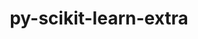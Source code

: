 ---
title: "py-scikit-learn-extra"
layout: cache
categories: [package, develop]
meta: {"versions": ["0.2.0"], "compilers": ["apple-clang@=14.0.0", "apple-clang@=14.0.3", "gcc@=11.3.0", "gcc@=7.3.1"], "oss": ["amzn2", "ubuntu22.04", "ventura"], "platforms": ["darwin", "linux"], "targets": ["aarch64", "ivybridge", "x86_64_v3", "x86_64_v4"], "stacks": ["ml-darwin-aarch64-mps", "ml-linux-x86_64-cpu", "ml-linux-x86_64-cuda", "ml-linux-x86_64-rocm", "root"], "num_specs": 31, "num_specs_by_stack": {"root": 31, "ml-darwin-aarch64-mps": 8, "ml-linux-x86_64-cuda": 11, "ml-linux-x86_64-rocm": 11, "ml-linux-x86_64-cpu": 11}}
spec_details: [{"hash": "vo4lkinrvqrgjrme7vfr5clzbwfqj5v4", "compiler": "apple-clang@=14.0.0", "versions": ["0.2.0"], "os": "ventura", "platform": "darwin", "target": "aarch64", "variants": ["build_system=python_pip"], "stacks": ["root", "ml-darwin-aarch64-mps"], "size": "-", "tarball": "https://binaries.spack.io/develop/build_cache/darwin-ventura-aarch64/apple-clang-14.0.0/py-scikit-learn-extra-0.2.0/darwin-ventura-aarch64-apple-clang-14.0.0-py-scikit-learn-extra-0.2.0-vo4lkinrvqrgjrme7vfr5clzbwfqj5v4.spack"}, {"hash": "sahpt6ikwjlhvofpdi3h5x46sf52ktda", "compiler": "apple-clang@=14.0.0", "versions": ["0.2.0"], "os": "ventura", "platform": "darwin", "target": "aarch64", "variants": ["build_system=python_pip"], "stacks": ["root", "ml-darwin-aarch64-mps"], "size": "-", "tarball": "https://binaries.spack.io/develop/build_cache/darwin-ventura-aarch64/apple-clang-14.0.0/py-scikit-learn-extra-0.2.0/darwin-ventura-aarch64-apple-clang-14.0.0-py-scikit-learn-extra-0.2.0-sahpt6ikwjlhvofpdi3h5x46sf52ktda.spack"}, {"hash": "4tzqj7on65ispn62hghqb7ykizrgwv76", "compiler": "apple-clang@=14.0.3", "versions": ["0.2.0"], "os": "ventura", "platform": "darwin", "target": "aarch64", "variants": ["build_system=python_pip"], "stacks": ["root", "ml-darwin-aarch64-mps"], "size": "-", "tarball": "https://binaries.spack.io/develop/build_cache/darwin-ventura-aarch64/apple-clang-14.0.3/py-scikit-learn-extra-0.2.0/darwin-ventura-aarch64-apple-clang-14.0.3-py-scikit-learn-extra-0.2.0-4tzqj7on65ispn62hghqb7ykizrgwv76.spack"}, {"hash": "ywpdvv24ma6mh6gfwezqivpuidyktae3", "compiler": "apple-clang@=14.0.3", "versions": ["0.2.0"], "os": "ventura", "platform": "darwin", "target": "aarch64", "variants": ["build_system=python_pip"], "stacks": ["root", "ml-darwin-aarch64-mps"], "size": "-", "tarball": "https://binaries.spack.io/develop/build_cache/darwin-ventura-aarch64/apple-clang-14.0.3/py-scikit-learn-extra-0.2.0/darwin-ventura-aarch64-apple-clang-14.0.3-py-scikit-learn-extra-0.2.0-ywpdvv24ma6mh6gfwezqivpuidyktae3.spack"}, {"hash": "k5zaaqswrshrif4ebw7an6v5rxgziv4u", "compiler": "apple-clang@=14.0.3", "versions": ["0.2.0"], "os": "ventura", "platform": "darwin", "target": "aarch64", "variants": ["build_system=python_pip"], "stacks": ["root", "ml-darwin-aarch64-mps"], "size": "-", "tarball": "https://binaries.spack.io/develop/build_cache/darwin-ventura-aarch64/apple-clang-14.0.3/py-scikit-learn-extra-0.2.0/darwin-ventura-aarch64-apple-clang-14.0.3-py-scikit-learn-extra-0.2.0-k5zaaqswrshrif4ebw7an6v5rxgziv4u.spack"}, {"hash": "a73dysdtwedqy5pg6kmxxxnliz3lfins", "compiler": "apple-clang@=14.0.3", "versions": ["0.2.0"], "os": "ventura", "platform": "darwin", "target": "aarch64", "variants": ["build_system=python_pip"], "stacks": ["root", "ml-darwin-aarch64-mps"], "size": "-", "tarball": "https://binaries.spack.io/develop/build_cache/darwin-ventura-aarch64/apple-clang-14.0.3/py-scikit-learn-extra-0.2.0/darwin-ventura-aarch64-apple-clang-14.0.3-py-scikit-learn-extra-0.2.0-a73dysdtwedqy5pg6kmxxxnliz3lfins.spack"}, {"hash": "5ej3rubww6uqvi6oh5n6deartkpefvom", "compiler": "apple-clang@=14.0.3", "versions": ["0.2.0"], "os": "ventura", "platform": "darwin", "target": "aarch64", "variants": ["build_system=python_pip"], "stacks": ["root", "ml-darwin-aarch64-mps"], "size": "-", "tarball": "https://binaries.spack.io/develop/build_cache/darwin-ventura-aarch64/apple-clang-14.0.3/py-scikit-learn-extra-0.2.0/darwin-ventura-aarch64-apple-clang-14.0.3-py-scikit-learn-extra-0.2.0-5ej3rubww6uqvi6oh5n6deartkpefvom.spack"}, {"hash": "phnzifw5xaq3rjm4wxh4lypw6ylb6r3c", "compiler": "apple-clang@=14.0.3", "versions": ["0.2.0"], "os": "ventura", "platform": "darwin", "target": "aarch64", "variants": ["build_system=python_pip"], "stacks": ["root", "ml-darwin-aarch64-mps"], "size": "-", "tarball": "https://binaries.spack.io/develop/build_cache/darwin-ventura-aarch64/apple-clang-14.0.3/py-scikit-learn-extra-0.2.0/darwin-ventura-aarch64-apple-clang-14.0.3-py-scikit-learn-extra-0.2.0-phnzifw5xaq3rjm4wxh4lypw6ylb6r3c.spack"}, {"hash": "f6v3ls3eboh6b5z2t7thdsedygvly2km", "compiler": "gcc@=7.3.1", "versions": ["0.2.0"], "os": "amzn2", "platform": "linux", "target": "ivybridge", "variants": ["build_system=python_pip"], "stacks": ["root"], "size": "-", "tarball": "https://binaries.spack.io/develop/build_cache/linux-amzn2-ivybridge/gcc-7.3.1/py-scikit-learn-extra-0.2.0/linux-amzn2-ivybridge-gcc-7.3.1-py-scikit-learn-extra-0.2.0-f6v3ls3eboh6b5z2t7thdsedygvly2km.spack"}, {"hash": "c2ntnocmxywdq6bfz2lhmwg73pn4is4h", "compiler": "gcc@=7.3.1", "versions": ["0.2.0"], "os": "amzn2", "platform": "linux", "target": "ivybridge", "variants": ["build_system=python_pip"], "stacks": ["root"], "size": "-", "tarball": "https://binaries.spack.io/develop/build_cache/linux-amzn2-ivybridge/gcc-7.3.1/py-scikit-learn-extra-0.2.0/linux-amzn2-ivybridge-gcc-7.3.1-py-scikit-learn-extra-0.2.0-c2ntnocmxywdq6bfz2lhmwg73pn4is4h.spack"}, {"hash": "ge7thh3zrzm7zjxtxvjhaesjtnk74a7z", "compiler": "gcc@=7.3.1", "versions": ["0.2.0"], "os": "amzn2", "platform": "linux", "target": "ivybridge", "variants": ["build_system=python_pip"], "stacks": ["root"], "size": "-", "tarball": "https://binaries.spack.io/develop/build_cache/linux-amzn2-ivybridge/gcc-7.3.1/py-scikit-learn-extra-0.2.0/linux-amzn2-ivybridge-gcc-7.3.1-py-scikit-learn-extra-0.2.0-ge7thh3zrzm7zjxtxvjhaesjtnk74a7z.spack"}, {"hash": "ab53rteh7crgxazdj4wlynkobsynrkvh", "compiler": "gcc@=7.3.1", "versions": ["0.2.0"], "os": "amzn2", "platform": "linux", "target": "x86_64_v3", "variants": ["build_system=python_pip"], "stacks": ["root"], "size": "-", "tarball": "https://binaries.spack.io/develop/build_cache/linux-amzn2-x86_64_v3/gcc-7.3.1/py-scikit-learn-extra-0.2.0/linux-amzn2-x86_64_v3-gcc-7.3.1-py-scikit-learn-extra-0.2.0-ab53rteh7crgxazdj4wlynkobsynrkvh.spack"}, {"hash": "6ls5ihkomx5c7kvmuoawlzk56uptsaqc", "compiler": "gcc@=7.3.1", "versions": ["0.2.0"], "os": "amzn2", "platform": "linux", "target": "x86_64_v3", "variants": ["build_system=python_pip"], "stacks": ["ml-linux-x86_64-cuda", "root", "ml-linux-x86_64-rocm", "ml-linux-x86_64-cpu"], "size": "-", "tarball": "https://binaries.spack.io/develop/build_cache/linux-amzn2-x86_64_v3/gcc-7.3.1/py-scikit-learn-extra-0.2.0/linux-amzn2-x86_64_v3-gcc-7.3.1-py-scikit-learn-extra-0.2.0-6ls5ihkomx5c7kvmuoawlzk56uptsaqc.spack"}, {"hash": "ctxdq2c6jcgarogfqelq4qw3lsso7s7e", "compiler": "gcc@=7.3.1", "versions": ["0.2.0"], "os": "amzn2", "platform": "linux", "target": "x86_64_v3", "variants": [], "stacks": ["root"], "size": "-", "tarball": "https://binaries.spack.io/develop/build_cache/linux-amzn2-x86_64_v3/gcc-7.3.1/py-scikit-learn-extra-0.2.0/linux-amzn2-x86_64_v3-gcc-7.3.1-py-scikit-learn-extra-0.2.0-ctxdq2c6jcgarogfqelq4qw3lsso7s7e.spack"}, {"hash": "jmswzeebiyw6f4kppvdcod5npqt4nmeu", "compiler": "gcc@=7.3.1", "versions": ["0.2.0"], "os": "amzn2", "platform": "linux", "target": "x86_64_v3", "variants": [], "stacks": ["root"], "size": "-", "tarball": "https://binaries.spack.io/develop/build_cache/linux-amzn2-x86_64_v3/gcc-7.3.1/py-scikit-learn-extra-0.2.0/linux-amzn2-x86_64_v3-gcc-7.3.1-py-scikit-learn-extra-0.2.0-jmswzeebiyw6f4kppvdcod5npqt4nmeu.spack"}, {"hash": "j7grgy5qeuqdwyne6cm5q54mi3dpgvya", "compiler": "gcc@=7.3.1", "versions": ["0.2.0"], "os": "amzn2", "platform": "linux", "target": "x86_64_v3", "variants": ["build_system=python_pip"], "stacks": ["root"], "size": "-", "tarball": "https://binaries.spack.io/develop/build_cache/linux-amzn2-x86_64_v3/gcc-7.3.1/py-scikit-learn-extra-0.2.0/linux-amzn2-x86_64_v3-gcc-7.3.1-py-scikit-learn-extra-0.2.0-j7grgy5qeuqdwyne6cm5q54mi3dpgvya.spack"}, {"hash": "4mblnt7hixl7d5jczyejprzp2uvap7ma", "compiler": "gcc@=7.3.1", "versions": ["0.2.0"], "os": "amzn2", "platform": "linux", "target": "x86_64_v3", "variants": ["build_system=python_pip"], "stacks": ["root"], "size": "-", "tarball": "https://binaries.spack.io/develop/build_cache/linux-amzn2-x86_64_v3/gcc-7.3.1/py-scikit-learn-extra-0.2.0/linux-amzn2-x86_64_v3-gcc-7.3.1-py-scikit-learn-extra-0.2.0-4mblnt7hixl7d5jczyejprzp2uvap7ma.spack"}, {"hash": "qoglyqw4t7rsnoysdwdixkvlsz7ztj2g", "compiler": "gcc@=7.3.1", "versions": ["0.2.0"], "os": "amzn2", "platform": "linux", "target": "x86_64_v3", "variants": ["build_system=python_pip"], "stacks": ["root"], "size": "-", "tarball": "https://binaries.spack.io/develop/build_cache/linux-amzn2-x86_64_v3/gcc-7.3.1/py-scikit-learn-extra-0.2.0/linux-amzn2-x86_64_v3-gcc-7.3.1-py-scikit-learn-extra-0.2.0-qoglyqw4t7rsnoysdwdixkvlsz7ztj2g.spack"}, {"hash": "fqqdnhipb5aqlmzllhvjhtytwmrh6k7x", "compiler": "gcc@=7.3.1", "versions": ["0.2.0"], "os": "amzn2", "platform": "linux", "target": "x86_64_v3", "variants": ["build_system=python_pip"], "stacks": ["root"], "size": "-", "tarball": "https://binaries.spack.io/develop/build_cache/linux-amzn2-x86_64_v3/gcc-7.3.1/py-scikit-learn-extra-0.2.0/linux-amzn2-x86_64_v3-gcc-7.3.1-py-scikit-learn-extra-0.2.0-fqqdnhipb5aqlmzllhvjhtytwmrh6k7x.spack"}, {"hash": "s2jnm6jozl2nljk6lpkdlkuh5bbshcmt", "compiler": "gcc@=7.3.1", "versions": ["0.2.0"], "os": "amzn2", "platform": "linux", "target": "x86_64_v3", "variants": ["build_system=python_pip"], "stacks": ["root"], "size": "-", "tarball": "https://binaries.spack.io/develop/build_cache/linux-amzn2-x86_64_v3/gcc-7.3.1/py-scikit-learn-extra-0.2.0/linux-amzn2-x86_64_v3-gcc-7.3.1-py-scikit-learn-extra-0.2.0-s2jnm6jozl2nljk6lpkdlkuh5bbshcmt.spack"}, {"hash": "7qouuulu2c2vuthqcbdbyommuhlywwdi", "compiler": "gcc@=7.3.1", "versions": ["0.2.0"], "os": "amzn2", "platform": "linux", "target": "x86_64_v4", "variants": [], "stacks": ["root"], "size": "-", "tarball": "https://binaries.spack.io/develop/build_cache/linux-amzn2-x86_64_v4/gcc-7.3.1/py-scikit-learn-extra-0.2.0/linux-amzn2-x86_64_v4-gcc-7.3.1-py-scikit-learn-extra-0.2.0-7qouuulu2c2vuthqcbdbyommuhlywwdi.spack"}, {"hash": "7a6lltv3emcxcedxfy4qy4sbkgpq57op", "compiler": "gcc@=11.3.0", "versions": ["0.2.0"], "os": "ubuntu22.04", "platform": "linux", "target": "x86_64_v3", "variants": ["build_system=python_pip"], "stacks": ["ml-linux-x86_64-cuda", "root", "ml-linux-x86_64-rocm", "ml-linux-x86_64-cpu"], "size": "-", "tarball": "https://binaries.spack.io/develop/build_cache/linux-ubuntu22.04-x86_64_v3/gcc-11.3.0/py-scikit-learn-extra-0.2.0/linux-ubuntu22.04-x86_64_v3-gcc-11.3.0-py-scikit-learn-extra-0.2.0-7a6lltv3emcxcedxfy4qy4sbkgpq57op.spack"}, {"hash": "agdbsee4bs4kvyarjmt2sb4cpdd3idxt", "compiler": "gcc@=11.3.0", "versions": ["0.2.0"], "os": "ubuntu22.04", "platform": "linux", "target": "x86_64_v3", "variants": ["build_system=python_pip"], "stacks": ["ml-linux-x86_64-cuda", "root", "ml-linux-x86_64-rocm", "ml-linux-x86_64-cpu"], "size": "-", "tarball": "https://binaries.spack.io/develop/build_cache/linux-ubuntu22.04-x86_64_v3/gcc-11.3.0/py-scikit-learn-extra-0.2.0/linux-ubuntu22.04-x86_64_v3-gcc-11.3.0-py-scikit-learn-extra-0.2.0-agdbsee4bs4kvyarjmt2sb4cpdd3idxt.spack"}, {"hash": "ti7can26aqvcx3hhq7zs6t2pmgsq3vpz", "compiler": "gcc@=11.3.0", "versions": ["0.2.0"], "os": "ubuntu22.04", "platform": "linux", "target": "x86_64_v3", "variants": ["build_system=python_pip"], "stacks": ["ml-linux-x86_64-cuda", "root", "ml-linux-x86_64-rocm", "ml-linux-x86_64-cpu"], "size": "-", "tarball": "https://binaries.spack.io/develop/build_cache/linux-ubuntu22.04-x86_64_v3/gcc-11.3.0/py-scikit-learn-extra-0.2.0/linux-ubuntu22.04-x86_64_v3-gcc-11.3.0-py-scikit-learn-extra-0.2.0-ti7can26aqvcx3hhq7zs6t2pmgsq3vpz.spack"}, {"hash": "z6rrt676ntji3wixwfchezb5v65kknz5", "compiler": "gcc@=11.3.0", "versions": ["0.2.0"], "os": "ubuntu22.04", "platform": "linux", "target": "x86_64_v3", "variants": ["build_system=python_pip"], "stacks": ["ml-linux-x86_64-cuda", "root", "ml-linux-x86_64-rocm", "ml-linux-x86_64-cpu"], "size": "-", "tarball": "https://binaries.spack.io/develop/build_cache/linux-ubuntu22.04-x86_64_v3/gcc-11.3.0/py-scikit-learn-extra-0.2.0/linux-ubuntu22.04-x86_64_v3-gcc-11.3.0-py-scikit-learn-extra-0.2.0-z6rrt676ntji3wixwfchezb5v65kknz5.spack"}, {"hash": "humdywpzp2yrsott77troezch7of3iuk", "compiler": "gcc@=11.3.0", "versions": ["0.2.0"], "os": "ubuntu22.04", "platform": "linux", "target": "x86_64_v3", "variants": ["build_system=python_pip"], "stacks": ["ml-linux-x86_64-cuda", "root", "ml-linux-x86_64-rocm", "ml-linux-x86_64-cpu"], "size": "-", "tarball": "https://binaries.spack.io/develop/build_cache/linux-ubuntu22.04-x86_64_v3/gcc-11.3.0/py-scikit-learn-extra-0.2.0/linux-ubuntu22.04-x86_64_v3-gcc-11.3.0-py-scikit-learn-extra-0.2.0-humdywpzp2yrsott77troezch7of3iuk.spack"}, {"hash": "wpkvid33z7hebxwpbo23a3q24mhch35h", "compiler": "gcc@=11.3.0", "versions": ["0.2.0"], "os": "ubuntu22.04", "platform": "linux", "target": "x86_64_v3", "variants": ["build_system=python_pip"], "stacks": ["ml-linux-x86_64-cuda", "root", "ml-linux-x86_64-rocm", "ml-linux-x86_64-cpu"], "size": "-", "tarball": "https://binaries.spack.io/develop/build_cache/linux-ubuntu22.04-x86_64_v3/gcc-11.3.0/py-scikit-learn-extra-0.2.0/linux-ubuntu22.04-x86_64_v3-gcc-11.3.0-py-scikit-learn-extra-0.2.0-wpkvid33z7hebxwpbo23a3q24mhch35h.spack"}, {"hash": "i56tjhkhurynihnwflveywifpccbsnqq", "compiler": "gcc@=11.3.0", "versions": ["0.2.0"], "os": "ubuntu22.04", "platform": "linux", "target": "x86_64_v3", "variants": ["build_system=python_pip"], "stacks": ["ml-linux-x86_64-cuda", "root", "ml-linux-x86_64-rocm", "ml-linux-x86_64-cpu"], "size": "-", "tarball": "https://binaries.spack.io/develop/build_cache/linux-ubuntu22.04-x86_64_v3/gcc-11.3.0/py-scikit-learn-extra-0.2.0/linux-ubuntu22.04-x86_64_v3-gcc-11.3.0-py-scikit-learn-extra-0.2.0-i56tjhkhurynihnwflveywifpccbsnqq.spack"}, {"hash": "k2cyxg5qpuerfqadc7253q7slhflhoni", "compiler": "gcc@=11.3.0", "versions": ["0.2.0"], "os": "ubuntu22.04", "platform": "linux", "target": "x86_64_v3", "variants": ["build_system=python_pip"], "stacks": ["ml-linux-x86_64-cuda", "root", "ml-linux-x86_64-rocm", "ml-linux-x86_64-cpu"], "size": "-", "tarball": "https://binaries.spack.io/develop/build_cache/linux-ubuntu22.04-x86_64_v3/gcc-11.3.0/py-scikit-learn-extra-0.2.0/linux-ubuntu22.04-x86_64_v3-gcc-11.3.0-py-scikit-learn-extra-0.2.0-k2cyxg5qpuerfqadc7253q7slhflhoni.spack"}, {"hash": "6go7cy52cdl3dtw67nynblho7xs5nxga", "compiler": "gcc@=11.3.0", "versions": ["0.2.0"], "os": "ubuntu22.04", "platform": "linux", "target": "x86_64_v3", "variants": ["build_system=python_pip"], "stacks": ["ml-linux-x86_64-cuda", "root", "ml-linux-x86_64-rocm", "ml-linux-x86_64-cpu"], "size": "-", "tarball": "https://binaries.spack.io/develop/build_cache/linux-ubuntu22.04-x86_64_v3/gcc-11.3.0/py-scikit-learn-extra-0.2.0/linux-ubuntu22.04-x86_64_v3-gcc-11.3.0-py-scikit-learn-extra-0.2.0-6go7cy52cdl3dtw67nynblho7xs5nxga.spack"}, {"hash": "fq4u4aidrlaaem6lu5tabkobzioa4coo", "compiler": "gcc@=11.3.0", "versions": ["0.2.0"], "os": "ubuntu22.04", "platform": "linux", "target": "x86_64_v3", "variants": ["build_system=python_pip"], "stacks": ["ml-linux-x86_64-cuda", "root", "ml-linux-x86_64-rocm", "ml-linux-x86_64-cpu"], "size": "-", "tarball": "https://binaries.spack.io/develop/build_cache/linux-ubuntu22.04-x86_64_v3/gcc-11.3.0/py-scikit-learn-extra-0.2.0/linux-ubuntu22.04-x86_64_v3-gcc-11.3.0-py-scikit-learn-extra-0.2.0-fq4u4aidrlaaem6lu5tabkobzioa4coo.spack"}]
---